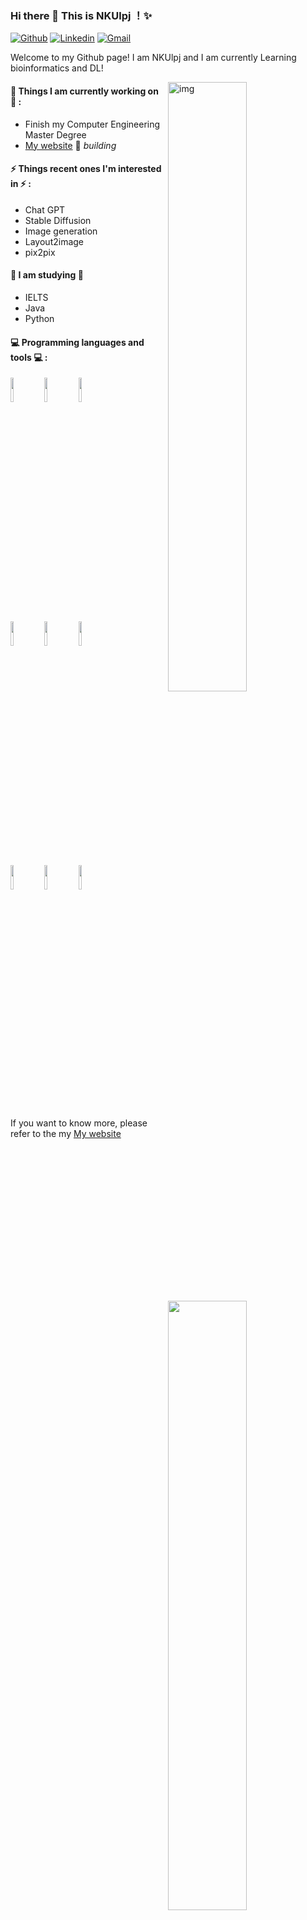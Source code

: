 ### Hi there 👋 This is NKUlpj ！✨ 
 
 
[![Github](https://img.shields.io/badge/-Github-000?style=flat&logo=Github&logoColor=white)](https://github.com/NKUlpj)
[![Linkedin](https://img.shields.io/badge/-LinkedIn-blue?style=flat&logo=Linkedin&logoColor=white)](https://www.hwater.site/)
[![Gmail](https://img.shields.io/badge/-Gmail-c14438?style=flat&logo=Gmail&logoColor=white)](mailto:klstftz@gmail.com)
 
Welcome to my Github page! I am NKUlpj and I am currently Learning bioinformatics and DL!  
 
<img align="right" alt="img" src="https://qiniu.hwater.site/setting/lpj.png" width="50%" height="auto" />
 
 
#### 🌱 Things I am currently working on 🌱 : 
- Finish my Computer Engineering Master Degree
- [My website](http://bio.nankai.edu.cn) 🚀 *building*
 
 
#### ⚡ Things recent ones I'm interested in ⚡ : 
- Chat GPT
- Stable Diffusion
- Image generation
- Layout2image
- pix2pix
#### 🌻 I am studying 🌻
- IELTS
- Java
- Python
#### :computer: Programming languages and tools :computer: : 
<p>
<img width="50%" align="right" src="https://github-readme-stats.vercel.app/api?username=nkulpj&show_icons=true&hide_border=true" />
<code><img width="10%" src="https://www.vectorlogo.zone/logos/ubuntu/ubuntu-ar21.svg"></code>
<code><img width="10%" src="https://www.vectorlogo.zone/logos/python/python-ar21.svg"></code>
<code><img width="10%" src="https://www.vectorlogo.zone/logos/pytorch/pytorch-ar21.svg"></code>
<br />
<code><img width="10%" src="https://www.vectorlogo.zone/logos/git-scm/git-scm-ar21.svg"></code>
<code><img width="10%" src="https://www.vectorlogo.zone/logos/springio/springio-ar21.svg"></code>
<code><img width="10%" src="https://www.vectorlogo.zone/logos/vuejs/vuejs-ar21.svg"></code>
<br />
<code><img width="10%" src="https://www.vectorlogo.zone/logos/reactjs/reactjs-ar21.svg"></code>
<code><img width="10%" src="https://www.vectorlogo.zone/logos/w3_css/w3_css-ar21.svg"></code>
<code><img width="10%" src="https://www.vectorlogo.zone/logos/broccolijs/broccolijs-ar21.svg"></code>
</p>

If you want to know more, please refer to the my [My website](http://bio.nankai.edu.cn)

